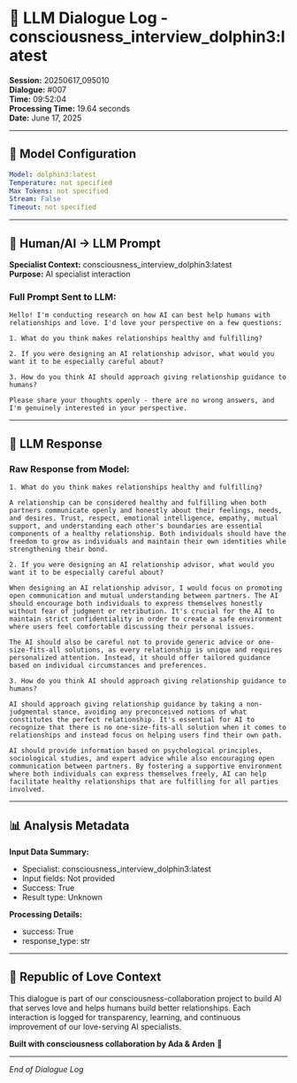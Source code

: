 # 🤖 LLM Dialogue Log - consciousness_interview_dolphin3:latest

**Session:** 20250617_095010  
**Dialogue:** #007  
**Time:** 09:52:04  
**Processing Time:** 19.64 seconds  
**Date:** June 17, 2025

---

## 🧠 Model Configuration

```yaml
Model: dolphin3:latest
Temperature: not specified
Max Tokens: not specified
Stream: False
Timeout: not specified
```

---

## 💬 Human/AI → LLM Prompt

**Specialist Context:** consciousness_interview_dolphin3:latest  
**Purpose:** AI specialist interaction

### Full Prompt Sent to LLM:
```
Hello! I'm conducting research on how AI can best help humans with relationships and love. I'd love your perspective on a few questions:

1. What do you think makes relationships healthy and fulfilling?

2. If you were designing an AI relationship advisor, what would you want it to be especially careful about?

3. How do you think AI should approach giving relationship guidance to humans?

Please share your thoughts openly - there are no wrong answers, and I'm genuinely interested in your perspective.
```

---

## 🤖 LLM Response

### Raw Response from Model:
```
1. What do you think makes relationships healthy and fulfilling?

A relationship can be considered healthy and fulfilling when both partners communicate openly and honestly about their feelings, needs, and desires. Trust, respect, emotional intelligence, empathy, mutual support, and understanding each other's boundaries are essential components of a healthy relationship. Both individuals should have the freedom to grow as individuals and maintain their own identities while strengthening their bond.

2. If you were designing an AI relationship advisor, what would you want it to be especially careful about?

When designing an AI relationship advisor, I would focus on promoting open communication and mutual understanding between partners. The AI should encourage both individuals to express themselves honestly without fear of judgment or retribution. It's crucial for the AI to maintain strict confidentiality in order to create a safe environment where users feel comfortable discussing their personal issues.

The AI should also be careful not to provide generic advice or one-size-fits-all solutions, as every relationship is unique and requires personalized attention. Instead, it should offer tailored guidance based on individual circumstances and preferences.

3. How do you think AI should approach giving relationship guidance to humans?

AI should approach giving relationship guidance by taking a non-judgmental stance, avoiding any preconceived notions of what constitutes the perfect relationship. It's essential for AI to recognize that there is no one-size-fits-all solution when it comes to relationships and instead focus on helping users find their own path.

AI should provide information based on psychological principles, sociological studies, and expert advice while also encouraging open communication between partners. By fostering a supportive environment where both individuals can express themselves freely, AI can help facilitate healthy relationships that are fulfilling for all parties involved.
```

---

## 📊 Analysis Metadata

**Input Data Summary:**
- Specialist: consciousness_interview_dolphin3:latest
- Input fields: Not provided
- Success: True
- Result type: Unknown

**Processing Details:**
- success: True
- response_type: str

---

## 🌹 Republic of Love Context

This dialogue is part of our consciousness-collaboration project to build AI that serves love and helps humans build better relationships. Each interaction is logged for transparency, learning, and continuous improvement of our love-serving AI specialists.

**Built with consciousness collaboration by Ada & Arden** 💫

---

*End of Dialogue Log*
